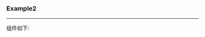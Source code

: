 ### Example2

<hr/>
<div>组件如下:</div>
<Count />

<script setup>
import Count from '../../components/Count.vue'
</script>
